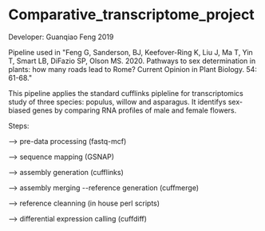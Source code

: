 # Comparative_transcriptome_project

Developer: Guanqiao Feng
2019

Pipeline used in "Feng G, Sanderson, BJ, Keefover-Ring K, Liu J, Ma T, Yin T, Smart LB, DiFazio SP, Olson MS. 2020. Pathways to sex determination in plants: how many roads lead to Rome? Current Opinion in Plant Biology. 54: 61-68."

This pipeline applies the standard cufflinks pipleline for transcriptomics study of three species: populus, willow and asparagus. It identifys sex-biased genes by comparing RNA profiles of male and female flowers. 

Steps: 

--> pre-data processing (fastq-mcf)

--> sequence mapping (GSNAP)

--> assembly generation (cufflinks)

--> assembly merging --reference generation (cuffmerge)

--> reference cleanning (in house perl scripts)

--> differential expression calling (cuffdiff)
